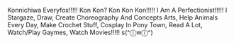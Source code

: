 Konnichiwa Everyfox!!!!!
Kon Kon? Kon Kon Kon!!!!!
I Am A Perfectionist!!!!! 
I Stargaze, Draw, Create Choreography And Concepts Arts, Help Animals Every Day, Make Crochet Stuff, Cosplay In Pony Town, Read A Lot, Watch/Play Gaymes, Watch Movies!!!!! s(^ⓛwⓛ^)
